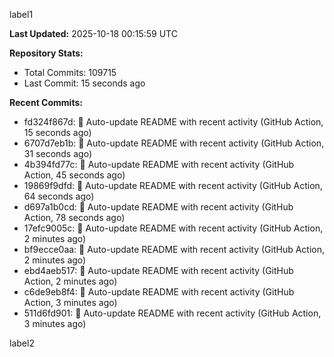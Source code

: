 
label1 
<!-- ACTIVITY_START -->
**Last Updated:** 2025-10-18 00:15:59 UTC

**Repository Stats:**
- Total Commits: 109715
- Last Commit: 15 seconds ago

**Recent Commits:**
- fd324f867d: 🤖 Auto-update README with recent activity (GitHub Action, 15 seconds ago)
- 6707d7eb1b: 🤖 Auto-update README with recent activity (GitHub Action, 31 seconds ago)
- 4b394fd77c: 🤖 Auto-update README with recent activity (GitHub Action, 45 seconds ago)
- 19869f9dfd: 🤖 Auto-update README with recent activity (GitHub Action, 64 seconds ago)
- d697a1b0cd: 🤖 Auto-update README with recent activity (GitHub Action, 78 seconds ago)
- 17efc9005c: 🤖 Auto-update README with recent activity (GitHub Action, 2 minutes ago)
- bf9ecce0aa: 🤖 Auto-update README with recent activity (GitHub Action, 2 minutes ago)
- ebd4aeb517: 🤖 Auto-update README with recent activity (GitHub Action, 2 minutes ago)
- c6de9eb8f4: 🤖 Auto-update README with recent activity (GitHub Action, 3 minutes ago)
- 511d6fd901: 🤖 Auto-update README with recent activity (GitHub Action, 3 minutes ago)
<!-- ACTIVITY_END -->

label2
